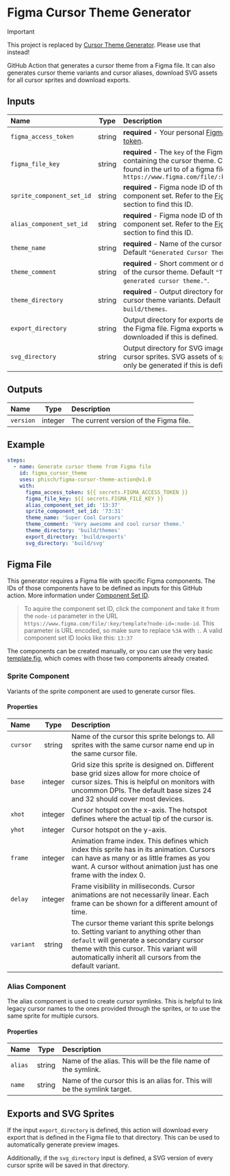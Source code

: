 # Figma Cursor Theme Generator

> [!IMPORTANT]  
> This project is replaced by [Cursor Theme Generator](https://github.com/phisch/cursor-theme-builder). Please use that instead!

GitHub Action that generates a cursor theme from a Figma file. It can also generates cursor theme variants and cursor aliases, download SVG assets for all cursor sprites and download exports.

## Inputs

| Name | Type | Description |
| :- | :-: | :- |
| `figma_access_token` | string | **required** - Your personal [Figma access token](https://www.figma.com/developers/api#access-tokens). |
| `figma_file_key` | string | **required** - The `key` of the Figma file containing the cursor theme. Can be found in the url to of a figma file. `https://www.figma.com/file/:key/:title` |
| `sprite_component_set_id` | string | **required** - Figma node ID of the sprite component set. Refer to the [Figma File](#figma-file) section to find this ID. |
| `alias_component_set_id` | string | **required** - Figma node ID of the alias component set. Refer to the [Figma File](#figma-file) section to find this ID. |
| `theme_name` | string | **required** - Name of the cursor theme. Default `"Generated Cursor Theme"`. |
| `theme_comment` | string | **required** - Short comment or description of the cursor theme. Default `"This is a generated cursor theme."`. |
| `theme_directory` | string | **required** - Output directory for the cursor theme variants. Default `build/themes`. |
| `export_directory` | string | Output directory for exports defined in the Figma file. Figma exports will only be downloaded if this is defined. |
| `svg_directory` | string | Output directory for SVG images of all cursor sprites. SVG assets of sprites will only be generated if this is defined. |

## Outputs

| Name | Type | Description |
| :- | :-: | :- |
| `version` | integer | The current version of the Figma file. |

## Example

```yml
steps:
  - name: Generate cursor theme from Figma file
    id: figma_cursor_theme
    uses: phisch/figma-cursor-theme-action@v1.0
    with:
      figma_access_token: ${{ secrets.FIGMA_ACCESS_TOKEN }}
      figma_file_key: ${{ secrets.FIGMA_FILE_KEY }}
      alias_component_set_id: '13:37'
      sprite_component_set_id: '73:31'
      theme_name: 'Super Cool Cursors'
      theme_comment: 'Very awesome and cool cursor theme.'
      theme_directory: 'build/themes'
      export_directory: 'build/exports'
      svg_directory: 'build/svg'
```

## Figma File

This generator requires a Figma file with specific Figma components. The IDs of those components have to be defined as inputs for this GitHub action. More information under [Component Set ID](#component-set-id).

> To aquire the component set ID, click the component and take it from the `node-id` parameter in the URL `https://www.figma.com/file/:key/template?node-id=:node-id`. This parameter is URL encoded, so make sure to replace `%3A` with `:`. A valid component set ID looks like this: `13:37`

The components can be created manually, or you can use the very basic [template.fig](template.fig), which comes with those two components already created.

### Sprite Component

Variants of the sprite component are used to generate cursor files.

#### Properties

| Name | Type | Description |
| :- | :-: | :- |
| `cursor` | string | Name of the cursor this sprite belongs to. All sprites with the same cursor name end up in the same cursor file. |
| `base` | integer | Grid size this sprite is designed on. Different base grid sizes allow for more choice of cursor sizes. This is helpful on monitors with uncommon DPIs. The default base sizes 24 and 32 should cover most devices. |
| `xhot` | integer | Cursor hotspot on the x-axis. The hotspot defines where the actual tip of the cursor is. |
| `yhot` | integer | Cursor hotspot on the y-axis. |
| `frame` | integer | Animation frame index. This defines which index this sprite has in its animation. Cursors can have as many or as little frames as you want. A cursor without animation just has one frame with the index 0.|
| `delay` | integer | Frame visibility in milliseconds. Cursor animations are not necessarily linear. Each frame can be shown for a different amount of time. |
| `variant` | string | The cursor theme variant this sprite belongs to. Setting variant to anything other than `default` will generate a secondary cursor theme with this cursor. This variant will automatically inherit all cursors from the default variant. |

### Alias Component

The alias component is used to create cursor symlinks. This is helpful to link legacy cursor names to the ones provided through the sprites, or to use the same sprite for multiple cursors.

#### Properties

| Name | Type | Description |
| :- | :-: | :- |
| `alias` | string | Name of the alias. This will be the file name of the symlink. |
| `name` | string | Name of the cursor this is an alias for. This will be the symlink target. |

## Exports and SVG Sprites

If the input `export_directory` is defined, this action will download every export that is defined in the Figma file to that directory. This can be used to automatically generate preview images.

Additionally, if the `svg_directory` input is defined, a SVG version of every cursor sprite will be saved in that directory.
